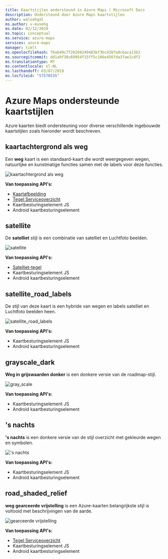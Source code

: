 ```yaml
---
title: Kaartstijlen ondersteund in Azure Maps | Microsoft Docs
description: Ondersteund door Azure Maps kaartstijlen
author: walsehgal
ms.author: v-musehg
ms.date: 02/12/2019
ms.topic: conceptual
ms.service: azure-maps
services: azure-maps
manager: timlt
ms.openlocfilehash: 76ab49c7f28260249483bf3bc4387e8cbaca13b2
ms.sourcegitcommit: dd1a9f38c69954f15ff5c166e456fda37ae1cdf2
ms.translationtype: MT
ms.contentlocale: nl-NL
ms.lasthandoff: 03/07/2019
ms.locfileid: "57570535"
---
```

# <a name="azure-maps-supported-map-styles"></a>Azure Maps ondersteunde kaartstijlen
Azure kaarten biedt ondersteuning voor diverse verschillende ingebouwde kaartstijlen zoals hieronder wordt beschreven.

## <a name="road"></a>kaartachtergrond als weg
Een **weg** kaart is een standaard-kaart die wordt weergegeven wegen, natuurlijke en kunstmatige functies samen met de labels voor deze functies.

![kaartachtergrond als weg](./media/supported-map-styles/road.png)

**Van toepassing API's:**
* [Kaartafbeelding](https://docs.microsoft.com/rest/api/maps/render/getmapimage)
* [Tegel Serviceoverzicht](https://docs.microsoft.com/rest/api/maps/render/getmaptile)
* Kaartbesturingselement JS
* Android kaartbesturingselement

## <a name="satellite"></a>satellite 
De **satelliet** stijl is een combinatie van satelliet en Luchtfoto beelden.

![satellite](./media/supported-map-styles/satellite.png)

**Van toepassing API's:**
* [Satelliet-tegel](https://docs.microsoft.com/rest/api/maps/render/getmapimagerytilepreview)
* Kaartbesturingselement JS
* Android kaartbesturingselement

## <a name="satelliteroadlabels"></a>satellite_road_labels
De stijl van deze kaart is een hybride van wegen en labels satelliet en Luchtfoto beelden heen.

![satellite_road_labels](./media/supported-map-styles/satellite_road_labels.png)

**Van toepassing API's:**
* Kaartbesturingselement JS
* Android kaartbesturingselement

## <a name="grayscaledark"></a>grayscale_dark
**Weg in grijswaarden donker** is een donkere versie van de roadmap-stijl.

![gray_scale](./media/supported-map-styles/grayscale_dark.png)

**Van toepassing API's:**
* Kaartbesturingselement JS 
* Android kaartbesturingselement

## <a name="night"></a>'s nachts
**'s nachts** is een donkere versie van de stijl overzicht met gekleurde wegen en symbolen.

!['s nachts](./media/supported-map-styles/night.png)

**Van toepassing API's:**
* Kaartbesturingselement JS
* Android kaartbesturingselement

## <a name="roadshadedrelief"></a>road_shaded_relief
**weg gearceerde vrijstelling** is een Azure-kaarten belangrijkste stijl is voltooid met beschrijvingen van de aarde.

![gearceerde vrijstelling](./media/supported-map-styles/shaded-relief.png)

**Van toepassing API's:**
* [Tegel Serviceoverzicht](https://docs.microsoft.com/rest/api/maps/render/getmaptile)
* Kaartbesturingselement JS
* Android kaartbesturingselement
